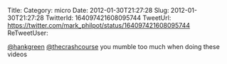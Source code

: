 Title: 
Category: micro
Date: 2012-01-30T21:27:28
Slug: 2012-01-30T21:27:28
TwitterId: 164097421608095744
TweetUrl: https://twitter.com/mark_philpot/status/164097421608095744
ReTweetUser: 

[@hankgreen](https://twitter.com/hankgreen) [@thecrashcourse](https://twitter.com/thecrashcourse) you mumble too much when doing these videos